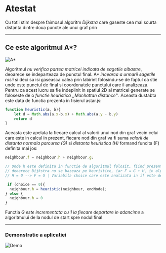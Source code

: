 # Atestat

Cu totii stim despre faimosul algoritm _Dijkstra_ care gaseste cea mai scurta distanta dintre doua puncte ale unui graf prin 


***
Ce este algoritmul A*?
---

![A*](https://i.imgur.com/YjtIqZR.png)

Algoritmul _nu verifica partea matricei indicata de sagetile albastre_, deoarece se indeparteaza de punctul final. A* _incearca a urmarii sagetile rosii_ si deci sa isi gaseasca calea prin labirint folosindu-se de faptul ca stie unde este punctul de final si coordonatele punctului care il analizeaza. Pentru ca acest lucru sa fie indeplinit in spatiul 2D al matricei generate se foloseste de o _functie heuristica ,,Manhattan distance''_. Aceasta dustabta este data de functia prezenta in fisierul astar.js: 

```JavaScript
function heuristic(a, b){
    let d = Math.abs(a.x-b.x) + Math.abs(a.y - b.y)
    return d
}
```

Aceasta este apelata la fiecare calcul al valorii unui nod din graf vecin celui care este in calcul in prezent, fiecare nod din graf va fi suma _valorii de distanta normala parcursa (G)_ si _distanta heuristica (H)_ formand funcita (F) definita mai jos:

```JavaScript
neighbour.f = neighbour.h + neighbour.g;

// Unde h este definita in functie de algoritmul folosit, fiind prezenta in A* ea va fi functia prezentata mai sus, 
// deoarece Dijkstra nu se bazeaza pe heuristice, iar F = G + H, in algoritmul Dijkstra singura diferenta va fi 
// H = 0 --> F = G | Variabila choice care este analizata in if este defapt alegerea care o facem pentru algoritmul ales

 if (choice == 0){
  neighbour.h = heuristic(neighbour, endNode);
} else {
  neighbour.h = 0
}

```
Functia _G este incrementata cu 1 la fiecare departare in adancime_ a algoritmului de la nodul de start spre nodul final
***
### Demonstratie a aplicatiei
![Demo](https://user-images.githubusercontent.com/63779353/137626930-840d7a8b-1068-46c9-860e-2fb1b81a609b.gif)
